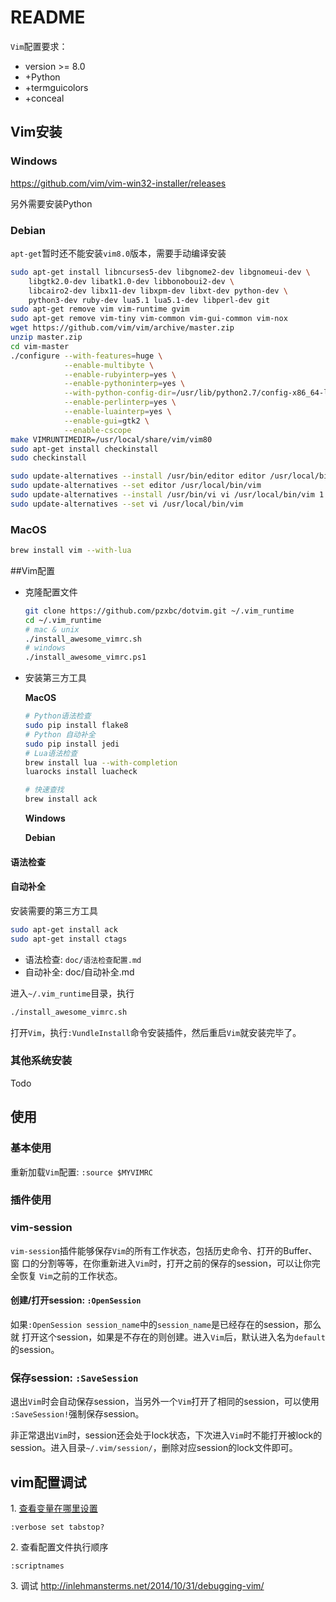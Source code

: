 # README

`Vim`配置要求：

* version >= 8.0
* +Python
* +termguicolors
* +conceal

## Vim安装

### Windows

https://github.com/vim/vim-win32-installer/releases

另外需要安装Python

### Debian

`apt-get`暂时还不能安装`vim8.0`版本，需要手动编译安装

```bash
sudo apt-get install libncurses5-dev libgnome2-dev libgnomeui-dev \
    libgtk2.0-dev libatk1.0-dev libbonoboui2-dev \
    libcairo2-dev libx11-dev libxpm-dev libxt-dev python-dev \
    python3-dev ruby-dev lua5.1 lua5.1-dev libperl-dev git
sudo apt-get remove vim vim-runtime gvim
sudo apt-get remove vim-tiny vim-common vim-gui-common vim-nox
wget https://github.com/vim/vim/archive/master.zip
unzip master.zip
cd vim-master
./configure --with-features=huge \
            --enable-multibyte \
            --enable-rubyinterp=yes \
            --enable-pythoninterp=yes \
            --with-python-config-dir=/usr/lib/python2.7/config-x86_64-linux-gnu \
            --enable-perlinterp=yes \
            --enable-luainterp=yes \
            --enable-gui=gtk2 \
            --enable-cscope
make VIMRUNTIMEDIR=/usr/local/share/vim/vim80
sudo apt-get install checkinstall
sudo checkinstall

sudo update-alternatives --install /usr/bin/editor editor /usr/local/bin/vim 1
sudo update-alternatives --set editor /usr/local/bin/vim
sudo update-alternatives --install /usr/bin/vi vi /usr/local/bin/vim 1
sudo update-alternatives --set vi /usr/local/bin/vim
```

### MacOS
```bash
brew install vim --with-lua
```

##Vim配置

* 克隆配置文件

  ```bash
  git clone https://github.com/pzxbc/dotvim.git ~/.vim_runtime
  cd ~/.vim_runtime
  # mac & unix
  ./install_awesome_vimrc.sh
  # windows
  ./install_awesome_vimrc.ps1
  ```

* 安装第三方工具

  **MacOS**

  ```bash
  # Python语法检查
  sudo pip install flake8
  # Python 自动补全
  sudo pip install jedi
  # Lua语法检查
  brew install lua --with-completion
  luarocks install luacheck

  # 快速查找
  brew install ack

  ```

  **Windows**

  **Debian**

#### 语法检查

#### 自动补全





安装需要的第三方工具

``` bash
sudo apt-get install ack
sudo apt-get install ctags
```

* 语法检查: `doc/语法检查配置.md`
* 自动补全: doc/自动补全.md


进入`~/.vim_runtime`目录，执行
``` bash
./install_awesome_vimrc.sh
```

打开`Vim`，执行`:VundleInstall`命令安装插件，然后重启`Vim`就安装完毕了。

### 其他系统安装

Todo

## 使用

### 基本使用

重新加载`Vim`配置: `:source $MYVIMRC`

### 插件使用

### vim-session
`vim-session`插件能够保存`Vim`的所有工作状态，包括历史命令、打开的Buffer、窗
口的分割等等，在你重新进入`Vim`时，打开之前的保存的session，可以让你完全恢复
`Vim`之前的工作状态。

#### 创建/打开session: `:OpenSession`
如果`:OpenSession session_name`中的`session_name`是已经存在的session，那么就
打开这个session，如果是不存在的则创建。进入`Vim`后，默认进入名为`default`的session。

### 保存session: `:SaveSession`
退出`Vim`时会自动保存session，当另外一个`Vim`打开了相同的session，可以使用
`:SaveSession!`强制保存session。

非正常退出`Vim`时，session还会处于lock状态，下次进入`Vim`时不能打开被lock的
session。进入目录`~/.vim/session/`，删除对应session的lock文件即可。

## vim配置调试

1\. [查看变量在哪里设置](http://vim.wikia.com/wiki/Debug_unexpected_option_settings)
```
:verbose set tabstop?
```

2\. 查看配置文件执行顺序
```
:scriptnames
```

3\. 调试
http://inlehmansterms.net/2014/10/31/debugging-vim/

